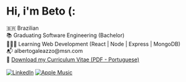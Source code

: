 # Hi, i'm Beto (:

🇧🇷 Brazilian\
📚 Graduating Software Engineering (Bachelor)\
👨🏻‍💻 Learning Web Development (React | Node | Express | MongoDB)\
📬 albertogale<span>azzo@ms</span>n.com\
📄 [Download my Curriculum Vitae (PDF - Portuguese)](https://cdn-127.anonfiles.com/b9Q8e4X4uc/5bd864e5-1637793791/cv-alberto-galeazzo.pdf)\
\
[![LinkedIn](https://img.shields.io/badge/linkedin-%230077B5.svg?style=for-the-badge&logo=linkedin&logoColor=white)](https://www.linkedin.com/in/albertogaleazzo) [![Apple Music](https://img.shields.io/badge/Apple_Music-9933CC?style=for-the-badge&logo=apple-music&logoColor=white)](https://music.apple.com/profile/albertogaleazzo)
